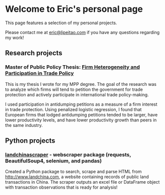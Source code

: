# Welcome to Eric's personal page
This page features a selection of my personal projects.

Please contact me at <eric@lipeitao.com> if you have any questions regarding my work!

## Research projects

### Master of Public Policy Thesis: [Firm Heterogeneity and Participation in Trade Policy](https://repository.library.georgetown.edu/handle/10822/1043955)

This is my thesis I wrote for my MPP degree. The goal of the research was to analyze which firms will tend to petition the government for trade protection and actively participate in international trade policy-making.


I used participation in antidumping petitions as a measure of a firm interest in trade protection.  Using penalized logistic regression, I found  that European firms that lodged antidumping petitions tended to be larger, have lower productivity levels, and have lower productivity growth than peers in the same industry.


## Python projects

### [landchinascraper](https://github.com/liptao/landchinascraper) - webscraper package (requests, BeautifulSoup4, selenium, and pandas)
Created a Python package to search, scrape and parse HTML from http://www.landchina.com, a website containing records of public land transactions in China. The scraper outputs an excel file or DataFrame object with transaction observations that is ready for analysis!

